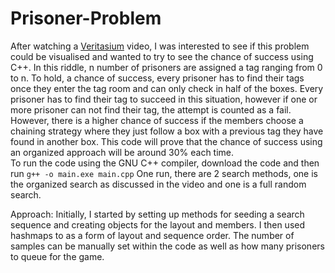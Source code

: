 # Prisoner-Problem
After watching a [Veritasium](https://www.youtube.com/watch?v=iSNsgj1OCLA) video, I was interested to see if this problem could be visualised and wanted to try to see the chance of success using C++.
In this riddle, n number of prisoners are assigned a tag ranging from 0 to n. To hold, a chance of success, every prisoner has to find their tags once they enter the tag room and can only check in half of the boxes. Every prisoner has to find their tag to succeed in this situation, however if one or more prisoner can not find their tag, the attempt is counted as a fail. However, there is a higher chance of success if the members choose a chaining strategy where they just follow a box with a previous tag they have found in another box. This code will prove that the chance of success using an organized approach will be around 30% each time.  
To run the code using the GNU C++ compiler, download the code and then run ```g++ -o main.exe main.cpp```
One run, there are 2 search methods, one is the organized search as discussed in the video and one is a full random search. 

Approach:
Initially, I started by setting up methods for seeding a search sequence and creating objects for the layout and members. I then used hashmaps to as a form of layout and sequence order. The number of samples can be manually set within the code as well as how many prisoners to queue for the game. 
